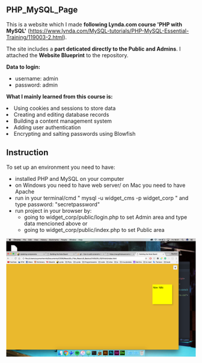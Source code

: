 ## PHP_MySQL_Page

This is a website which I made <b>following Lynda.com course 'PHP with MySQL'</b> (https://www.lynda.com/MySQL-tutorials/PHP-MySQL-Essential-Training/119003-2.html). 

The site includes a <b>part deticated directly to the Public and Admins</b>. I attached the <b>Website Blueprint</b> to the repository. 

<b>Data to login: </b>
<ul>
    <li>username: admin</li>
    <li>password: admin</li>
</ul>

<b>What I mainly learned from this course is:</b>
<li>Using cookies and sessions to store data</li>
<li>Creating and editing database records</li>
<li>Building a content management system</li>
<li>Adding user authentication</li>
<li>Encrypting and salting passwords using Blowfish</li>


## Instruction
To set up an environment you need to have:
<ul>
<li>installed PHP and MySQL on your computer</li>
<li>on Windows you need to have web server/ on Mac you need to have Apache</li>
<li>run in your terminal/cmd " mysql -u widget_cms -p widget_corp " and type password: "secretpassword"</li>
<li>run project in your browser by: 
<ul>
<li>going to widget_corp/public/login.php to set Admin area and type data mencioned above or</li>
<li>going to widget_corp/public/index.php to set Public area </li>
</ul>
</li>
</ul>

![Screenshot](/a.png?raw=true "screenshot")
